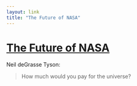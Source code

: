 ```yaml
---
layout: link
title: "The Future of NASA"
---
```


# [The Future of NASA][quietube]

Neil deGrasse Tyson:
>  How much would you pay for the universe?



[quietube]: http://quietube.com/v.php/http://www.youtube.com/watch?v=OoW-gxakIU8
    "The Future of NASA"




